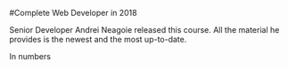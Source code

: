 #Complete Web Developer in 2018


Senior Developer Andrei Neagoie released this course. All the material he provides is the newest and the most up-to-date.

In numbers
